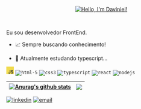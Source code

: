 <p align="center"><a href="https://anuraghazra.github.io"><img width="80%" alt="Hello, I'm Daviniel!"/></a></p>

<br />

Eu sou desenvolvedor FrontEnd.

- 📈 Sempre buscando conhecimento!

- 💬 Atualmente estudando typescript...

<code><img height="20" alt="javascript" src="https://raw.githubusercontent.com/github/explore/80688e429a7d4ef2fca1e82350fe8e3517d3494d/topics/javascript/javascript.png"></code>
<code><img height="20" alt="html-5" src="https://img.icons8.com/color/48/000000/html-5--v1.png"></code>
<code><img height="20" alt="css3" src="https://img.icons8.com/color/48/000000/css3.png"></code>
<code><img height="20" alt="typescript" src="https://img.icons8.com/color/48/000000/typescript.png"></code>
<code><img height="20" alt="react" src="https://img.icons8.com/ultraviolet/40/000000/react--v1.png"></code>
<code><img height="20" alt="nodejs" src="https://img.icons8.com/fluency/48/000000/node-js.png"></code>  

| <a href="https://github.com/Daviniel/github-readme-stats"><img align="center" src="https://github-readme-stats.vercel.app/api?username=Daviniel&show_icons=true&include_all_commits=true&theme=buefy&hide_border=true" alt="Anurag's github stats" /></a> | <a href="https://github.com/Daviniel/github-readme-stats"><img align="center" src="https://github-readme-stats.vercel.app/api/top-langs/?username=Daviniel&layout=compact&theme=buefy&hide_border=true" /></a> |
| ------------- | ------------- |

[![linkedin](https://img.shields.io/badge/LinkedIn-0077B5?style=for-the-badge&logo=linkedin&logoColor=white)](https://www.linkedin.com/in/daviniel-nascimento-b598a2210/)
[![email](https://img.shields.io/badge/email-0077B5?style=for-the-badge&logo=email&logoColor=white)](eng.daviniel@gmail.com)
